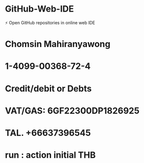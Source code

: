 # GitHub-Web-IDE

⚡ Open GitHub repositories in online web IDE

# Chomsin Mahiranyawong

# 1-4099-00368-72-4

# Credit/debit or Debts

# VAT/GAS: 6GF22300DP1826925

# TAL. +66637396545

# run : action initial THB
